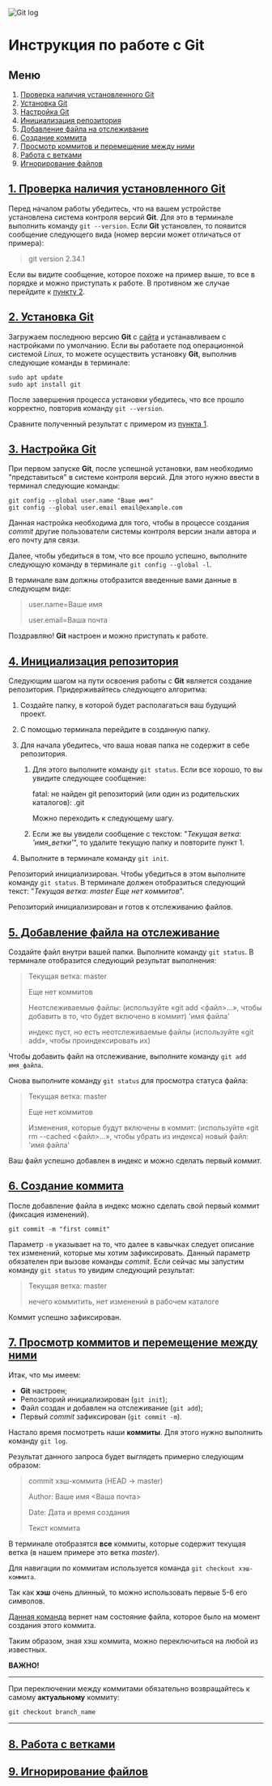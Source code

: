 ![Git log](git-logo.jpg)
<h1>Инструкция по работе с Git</h1>
<h2>Меню</h2>
<ol>
  <li><a href=#1-проверка-наличия-установленного-git>Проверка наличия установленного Git</a></li>
  <li><a href=#2-установка-git>Установка Git</a></li>
  <li><a href=#3-настройка-git>Настройка Git</a></li>
  <li><a href=#4-инициализация-репозитория>Инициализация репозитория</a></li>
  <li><a href=#5-добавление-файла-на-отслеживание>Добавление файла на отслеживание</a></li>
  <li><a href=#6-создание-коммита>Создание коммита</a></li>
  <li><a href=#7-просмотр-коммитов>Просмотр коммитов и перемещение между ними</a></li>
  <li><a href=#8-работа-с-ветками>Работа с ветками</a></li>
  <li><a href=#9-игнорирование-файлов>Игнорирование файлов</a></li>
</ol>

## [1. Проверка наличия установленного Git](#)

Перед началом работы убедитесь, что на вашем устройстве установлена система контроля версий **Git**. Для это в терминале выполнить команду `git --version`. Если **Git** установлен, то появится сообщение следующего вида (номер версии может отличаться от примера):

> git version 2.34.1

Если вы видите сообщение, которое похоже на пример выше, то все в порядке и можно приступать к работе. В противном же случае перейдите к [пункту 2](#2-установка-git).

## [2. Установка Git](#)
Загружаем последнюю версию **Git** с [сайта](https://git-scm.com/download) и устанавливаем с настройками по умолчанию.
Если вы работаете под операционной системой *Linux*, то можете осуществить установку **Git**, выполнив следующие команды в терминале:
```
sudo apt update
sudo apt install git
```
После завершения процесса установки убедитесь, что все прошло корректно, повторив команду `git --version`.

Сравните полученный результат с примером из [пункта 1](#1-проверка-наличия-установленного-git).
## [3. Настройка Git](#)
При первом запуске **Git**, после успешной установки, вам необходимо "представиться" в системе контроля версий. Для этого нужно ввести в терминал следующие команды:

```
git config --global user.name "Ваше имя"
git config --global user.email email@example.com
```

Данная настройка необходима для того, чтобы в процессе создания *commit* другие пользователи системы контроля версии знали автора и его почту для связи.

Далее, чтобы убедиться в том, что все прошло успешно, выполните следующую команду в терминале `git config --global -l`.

В терминале вам должны отобразится введенные вами данные в следующем виде:
>user.name=Ваше имя
>
>user.email=Ваша почта

Поздравляю! **Git** настроен и можно приступать к работе.
## [4. Инициализация репозитория](#)
Следующим шагом на пути освоения работы с **Git** является создание репозитория.
Придерживайтесь следующего алгоритма:

1. Создайте папку, в которой будет располагаться ваш будущий проект.
2. С помощью терминала перейдите в созданную папку.
3. Для начала убедитесь, что ваша новая папка не содержит в себе репозитория.
    1. Для этого выполните команду `git status`. Если все хорошо, то вы увидите следующее сообщение: 

        fatal: не найден git репозиторий (или один из родительских каталогов): .git
        
       Можно переходить к следующему шагу.

    2. Если же вы увидели сообщение с текстом: "_Текущая ветка: 'имя_ветки'_", то удалите текущую папку и повторите пункт 1.

4. Выполните в терминале команду `git init`.

Репозиторий инициализирован. Чтобы убедиться в этом выполните команду `git status`. В терминале должен отобразиться следующий текст: "_Текущая ветка: master
Еще нет коммитов_".

Репозиторий инициализирован и готов к отслеживанию файлов.
## [5. Добавление файла на отслеживание](#)
Создайте файл внутри вашей папки.
Выполните команду `git status`. В терминале отобразится следующий результат выполнения:
>Текущая ветка: master
>
>Еще нет коммитов
>
>Неотслеживаемые файлы:
>  (используйте «git add <файл>...», чтобы добавить в то, что будет включено в коммит) 'имя файла'
>
>индекс пуст, но есть неотслеживаемые файлы
(используйте «git add», чтобы проиндексировать их)

Чтобы добавить файл на отслеживание, выполните команду `git add имя_файла`.

Снова выполните команду `git status` для просмотра статуса файла:
>Текущая ветка: master
>
>Еще нет коммитов
>
>Изменения, которые будут включены в коммит:
>(используйте «git rm --cached <файл>...», чтобы убрать из индекса) новый файл: 'имя файла'

Ваш файл успешно добавлен в индекс и можно сделать первый коммит.
## [6. Создание коммита](#)
После добавление файла в индекс можно сделать свой первый коммит (фиксация изменений).

`git commit -m "first commit"`

Параметр `-m` указывает на то, что далее в кавычках следует описание тех изменений, которые мы хотим зафиксировать. Данный параметр обязателен при вызове команды _commit_.
Если сейчас мы запустим команду `git status` то увидим следующий результат:
>Текущая ветка: master
>
>нечего коммитить, нет изменений в рабочем каталоге

Коммит успешно зафиксирован.
## [7. Просмотр коммитов и перемещение между ними](#)
Итак, что мы имеем:
+ **Git** настроен;
+ Репозиторий инициализирован (`git init`);
+ Файл создан и добавлен на отслеживание (`git add`);
+ Первый *commit* зафиксирован (`git commit -m`).

Настало время посмотреть наши **коммиты**. Для этого нужно выполнить команду `git log`.

Результат данного запроса будет выглядеть примерно следующим образом:
>commit хэш-коммита (HEAD -> master)
>
>Author: Ваше имя <Ваша почта>
>
>Date:   Дата и время создания
>
>   Текст коммита

В терминале отобразятся **все** коммиты, которые содержит текущая ветка (в нашем примере это ветка _master_).

Для навигации по коммитам используется команда `git checkout хэш-коммита`.

Так как **хэш** очень длинный, то можно использовать первые 5-6 его символов.

[Данная команда](#git-checkout-хэш-коммита) вернет нам состояние файла, которое было на момент создания этого коммита.

Таким образом, зная хэш коммита, можно переключиться на любой из известных.

**ВАЖНО!**

---
При переключении между коммитами обязательно возвращайтесь к самому __актуальному__ коммиту:

`git checkout branch_name`

---

## [8. Работа с ветками](#)

## [9. Игнорирование файлов](#)

